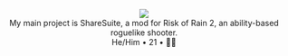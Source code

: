 <p align="center"><img src="https://i.imgur.com/4OXvy2x.png"></img><br>My main project is ShareSuite, a mod for Risk of Rain 2, an ability-based roguelike shooter. <br>He/Him • 21 • 🏳️‍🌈</p>
